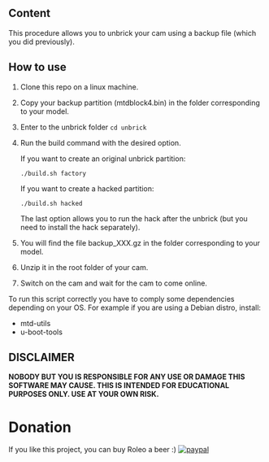 ## Content

This procedure allows you to unbrick your cam using a backup file (which you did previously).

## How to use

1. Clone this repo on a linux machine.
2. Copy your backup partition (mtdblock4.bin) in the folder corresponding to your model.
3. Enter to the unbrick folder
   `cd unbrick`
4. Run the build command with the desired option.

   If you want to create an original unbrick partition:
   
   `./build.sh factory`
   
   If you want to create a hacked partition:
   
   `./build.sh hacked`
   
   The last option allows you to run the hack after the unbrick (but you need to install the hack separately).
5. You will find the file backup_XXX.gz in the folder corresponding to your model.
6. Unzip it in the root folder of your cam.
7. Switch on the cam and wait for the cam to come online.

To run this script correctly you have to comply some dependencies depending on your OS.
For example if you are using a Debian distro, install:
- mtd-utils
- u-boot-tools

## DISCLAIMER
**NOBODY BUT YOU IS RESPONSIBLE FOR ANY USE OR DAMAGE THIS SOFTWARE MAY CAUSE. THIS IS INTENDED FOR EDUCATIONAL PURPOSES ONLY. USE AT YOUR OWN RISK.**

# Donation
If you like this project, you can buy Roleo a beer :)
[![paypal](https://www.paypalobjects.com/en_US/i/btn/btn_donateCC_LG.gif)](https://www.paypal.com/cgi-bin/webscr?cmd=_donations&business=JBYXDMR24FW7U&currency_code=EUR&source=url)
